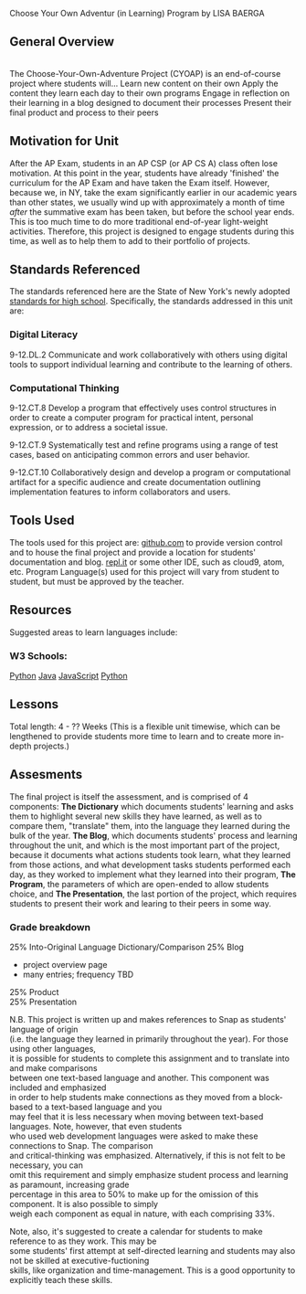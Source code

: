 Choose Your Own Adventur (in Learning) Program
by LISA BAERGA

## General Overview
<br>
The Choose-Your-Own-Adventure Project (CYOAP) is an end-of-course project where students will…
Learn new content on their own
Apply the content they learn each day to their own programs
Engage in reflection on their learning in a blog designed to document their processes
Present their final product and process to their peers


## Motivation for Unit
After the AP Exam, students in an AP CSP (or AP CS A) class often lose motivation. At this point
in the year, students have already 'finished' the curriculum for the AP Exam and have taken the
Exam itself. However, because we, in NY, take the exam significantly earlier in our academic years
than other states, we usually wind up with approximately a month of time *after* the summative exam
has been taken, but before the school year ends. This is too much time to do more traditional end-of-year light-weight activities. Therefore, this project is designed to engage students during this time, as well as to help them to add to their portfolio of projects.

## Standards Referenced
The standards referenced here are the State of New York's newly adopted [standards for high school](http://www.nysed.gov/common/nysed/files/programs/curriculum-instruction/computer-science-digital-fluency-standards-9-12.pdf).
Specifically, the standards addressed in this unit are:

### Digital Literacy
9-12.DL.2 Communicate and work collaboratively with others using digital tools to support individual learning and contribute to the learning of others. 

### Computational Thinking
9-12.CT.8 Develop a program that effectively uses control structures in order to create a computer program for practical intent, personal expression, or to address a societal issue. 

9-12.CT.9 Systematically test and refine programs using a range of test cases, based on anticipating common errors and user behavior.

9-12.CT.10 Collaboratively design and develop a program or computational artifact for a specific audience and create documentation outlining implementation features to inform collaborators and users.

## Tools Used
The tools used for this project are:
[github.com](https://github.com/) to provide version control and to house the final project and provide a location for students' documentation and blog.
[repl.it](https://repl.it/) or some other IDE, such as cloud9, atom, etc.
Program Language(s) used for this project will vary from student to student, but must be approved by the teacher.

## Resources
Suggested areas to learn languages include:

### W3 Schools: 
[Python](https://www.w3schools.com/python/)
[Java](https://www.w3schools.com/js/DEFAULT.asp)
[JavaScript](https://www.w3schools.com/js/DEFAULT.asp)
[Python](https://www.w3schools.com/python/)

## Lessons
Total length: 4 - ?? Weeks (This is a flexible unit timewise, which can be lengthened to provide students more time to learn and to create more in-depth projects.)



## Assesments
The final project is itself the assessment, and is comprised of 4 components:
**The Dictionary** which documents students' learning and asks them to highlight several new skills
they have learned, as well as to compare them, "translate" them, into the language they learned 
during the bulk of the year.
**The Blog**, which documents students' process and learning throughout the unit, and which is
the most important part of the project, because it documents what actions students took
learn, what they learned from those actions, and what development tasks students performed
each day, as they worked to implement what they learned into their program,
**The Program**, the parameters of which are open-ended to allow students choice, and
**The Presentation**, the last portion of the project, which requires students to present their
work and learing to their peers in some way.

### Grade breakdown
25% Into-Original Language Dictionary/Comparison
25% Blog
 - project overview page
 - many entries; frequency TBD <br>

25% Product <br>
25% Presentation

N.B. This project is written up and makes references to Snap as students' language of origin <br>
(i.e. the language they learned in primarily throughout the year). For those using other languages,<br>
it is possible for students to complete this assignment and to translate into and make comparisons<br>
between one text-based language and another. This component was included and emphasized<br>
in order to help students make connections as they moved from a block-based to a text-based language and you<br>
may feel that it is less necessary when moving between text-based languages. Note, however, that even students <br>
who used web development languages were asked to make these connections to Snap. The comparison<br>
and critical-thinking was emphasized. Alternatively, if this is not felt to be necessary, you can <br>
omit this requirement and simply emphasize student process and learning as paramount, increasing grade <br>
percentage in this area to 50% to make up for the omission of this component. It is also possible to simply<br>
weigh each component as equal in nature, with each comprising 33%. 

Note, also, it's suggested to create a calendar for students to make reference to as they work. This may be <br>
some students' first attempt at self-directed learning and students may also not be skilled at executive-fuctioning<br>
skills, like organization and time-management. This is a good opportunity to explicitly teach these skills.
